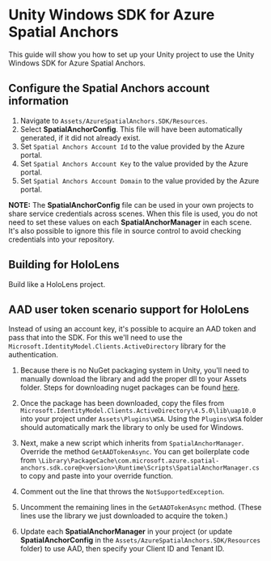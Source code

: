# Unity Windows SDK for Azure Spatial Anchors

This guide will show you how to set up your Unity project to use the Unity Windows SDK for Azure Spatial Anchors.


## Configure the Spatial Anchors account information

1. Navigate to `Assets/AzureSpatialAnchors.SDK/Resources`.
2. Select **SpatialAnchorConfig**. This file will have been automatically generated, if it did not already exist.
3. Set `Spatial Anchors Account Id` to the value provided by the Azure portal.
4. Set `Spatial Anchors Account Key` to the value provided by the Azure portal.
5. Set `Spatial Anchors Account Domain` to the value provided by the Azure portal.

**NOTE:** The **SpatialAnchorConfig** file can be used in your own projects to share service credentials across scenes. When this file is used, you do not need to set these values on each **SpatialAnchorManager** in each scene. It's also possible to ignore this file in source control to avoid checking credentials into your repository.


## Building for HoloLens

Build like a HoloLens project.


## AAD user token scenario support for HoloLens

Instead of using an account key, it's possible to acquire an AAD token and pass that into the SDK. For this we'll need to use the `Microsoft.IdentityModel.Clients.ActiveDirectory` library for the authentication.

1. Because there is no NuGet packaging system in Unity, you'll need to manually download the library and add the proper dll to your Assets folder. Steps for downloading nuget packages can be found [here](https://docs.microsoft.com/en-us/nuget/consume-packages/ways-to-install-a-package).

2. Once the package has been downloaded, copy the files from `Microsoft.IdentityModel.Clients.ActiveDirectory\4.5.0\lib\uap10.0` into your project under `Assets\Plugins\WSA`. Using the `Plugins\WSA` folder should automatically mark the library to only be used for Windows.

3. Next, make a new script which inherits from `SpatialAnchorManager`. Override the method `GetAADTokenAsync`. You can get boilerplate code from `\Library\PackageCache\com.microsoft.azure.spatial-anchors.sdk.core@<version>\Runtime\Scripts\SpatialAnchorManager.cs` to copy and paste into your override function.

4. Comment out the line that throws the `NotSupportedException`.

5. Uncomment the remaining lines in the `GetAADTokenAsync` method. (These lines use the library we just downloaded to acquire the token.)

6. Update each **SpatialAnchorManager** in your project (or update **SpatialAnchorConfig** in the `Assets/AzureSpatialAnchors.SDK/Resources` folder) to use AAD, then specify your Client ID and Tenant ID.

